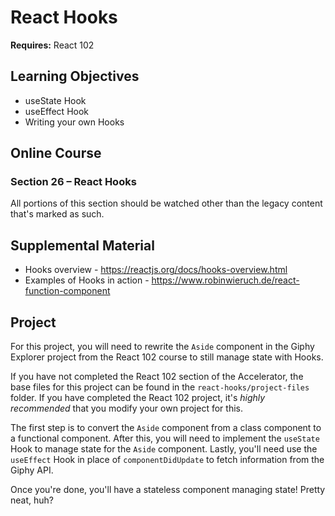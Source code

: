 # React Hooks

**Requires:** React 102

## Learning Objectives
* useState Hook
* useEffect Hook
* Writing your own Hooks

## Online Course

### Section 26 – React Hooks 
All portions of this section should be watched other than the legacy content that's marked as such. 

## Supplemental Material
* Hooks overview - https://reactjs.org/docs/hooks-overview.html
* Examples of Hooks in action - https://www.robinwieruch.de/react-function-component

## Project
For this project, you will need to rewrite the `Aside` component in the Giphy Explorer project from the React 102 course to still manage state with Hooks.

If you have not completed the React 102 section of the Accelerator, the base files for this project can be found in the `react-hooks/project-files` folder. If you have completed the React 102 project, it's *highly recommended* that you modify your own project for this.

The first step is to convert the `Aside` component from a class component to a functional component. After this, you will need to implement the `useState` Hook to manage state for the `Aside` component. Lastly, you'll need use the `useEffect` Hook in place of `componentDidUpdate` to fetch information from the Giphy API. 

Once you're done, you'll have a stateless component managing state! Pretty neat, huh?